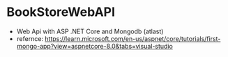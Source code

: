 # BookStoreWebAPI

- Web Api with ASP .NET Core and Mongodb (atlast)
- refernce: https://learn.microsoft.com/en-us/aspnet/core/tutorials/first-mongo-app?view=aspnetcore-8.0&tabs=visual-studio
  
